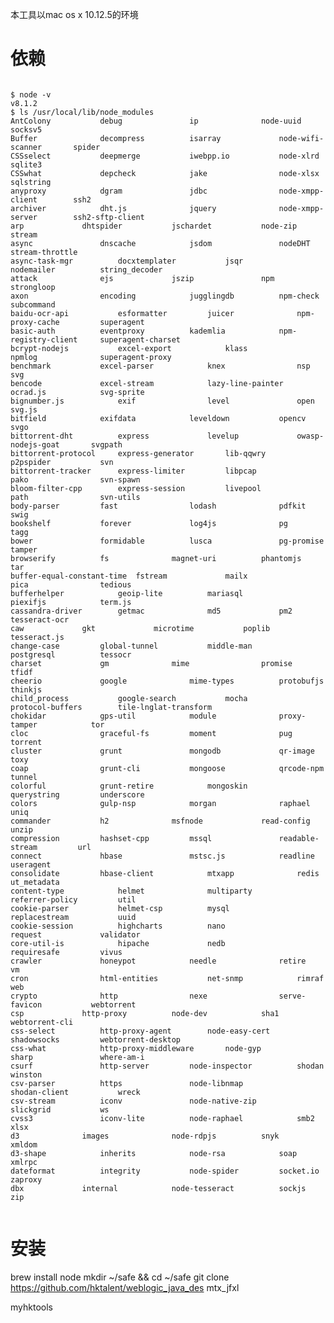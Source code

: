 本工具以mac os x 10.12.5的环境
# 依赖
<code>
$ node -v
v8.1.2
$ ls /usr/local/lib/node_modules
AntColony			debug				ip				node-uuid			socksv5
Buffer				decompress			isarray				node-wifi-scanner		spider
CSSselect			deepmerge			iwebpp.io			node-xlrd			sqlite3
CSSwhat				depcheck			jake				node-xlsx			sqlstring
anyproxy			dgram				jdbc				node-xmpp-client		ssh2
archiver			dht.js				jquery				node-xmpp-server		ssh2-sftp-client
arp				dhtspider			jschardet			node-zip			stream
async				dnscache			jsdom				nodeDHT				stream-throttle
async-task-mgr			docxtemplater			jsqr				nodemailer			string_decoder
attack				ejs				jszip				npm				strongloop
axon				encoding			jugglingdb			npm-check			subcommand
baidu-ocr-api			esformatter			juicer				npm-proxy-cache			superagent
basic-auth			eventproxy			kademlia			npm-registry-client		superagent-charset
bcrypt-nodejs			excel-export			klass				npmlog				superagent-proxy
benchmark			excel-parser			knex				nsp				svg
bencode				excel-stream			lazy-line-painter		ocrad.js			svg-sprite
bignumber.js			exif				level				open				svg.js
bitfield			exifdata			leveldown			opencv				svgo
bittorrent-dht			express				levelup				owasp-nodejs-goat		svgpath
bittorrent-protocol		express-generator		lib-qqwry			p2pspider			svn
bittorrent-tracker		express-limiter			libpcap				pako				svn-spawn
bloom-filter-cpp		express-session			livepool			path				svn-utils
body-parser			fast				lodash				pdfkit				swig
bookshelf			forever				log4js				pg				tagg
bower				formidable			lusca				pg-promise			tamper
browserify			fs				magnet-uri			phantomjs			tar
buffer-equal-constant-time	fstream				mailx				pica				tedious
bufferhelper			geoip-lite			mariasql			piexifjs			term.js
cassandra-driver		getmac				md5				pm2				tesseract-ocr
caw				gkt				microtime			poplib				tesseract.js
change-case			global-tunnel			middle-man			postgresql			tessocr
charset				gm				mime				promise				tfidf
cheerio				google				mime-types			protobufjs			thinkjs
child_process			google-search			mocha				protocol-buffers		tile-lnglat-transform
chokidar			gps-util			module				proxy-tamper			tor
cloc				graceful-fs			moment				pug				torrent
cluster				grunt				mongodb				qr-image			toxy
coap				grunt-cli			mongoose			qrcode-npm			tunnel
colorful			grunt-retire			mongoskin			querystring			underscore
colors				gulp-nsp			morgan				raphael				uniq
commander			h2				msfnode				read-config			unzip
compression			hashset-cpp			mssql				readable-stream			url
connect				hbase				mstsc.js			readline			useragent
consolidate			hbase-client			mtxapp				redis				ut_metadata
content-type			helmet				multiparty			referrer-policy			util
cookie-parser			helmet-csp			mysql				replacestream			uuid
cookie-session			highcharts			nano				request				validator
core-util-is			hipache				nedb				requiresafe			vivus
crawler				honeypot			needle				retire				vm
cron				html-entities			net-snmp			rimraf				web
crypto				http				nexe				serve-favicon			webtorrent
csp				http-proxy			node-dev			sha1				webtorrent-cli
css-select			http-proxy-agent		node-easy-cert			shadowsocks			webtorrent-desktop
css-what			http-proxy-middleware		node-gyp			sharp				where-am-i
csurf				http-server			node-inspector			shodan				winston
csv-parser			https				node-libnmap			shodan-client			wreck
csv-stream			iconv				node-native-zip			slickgrid			ws
cvss3				iconv-lite			node-raphael			smb2				xlsx
d3				images				node-rdpjs			snyk				xmldom
d3-shape			inherits			node-rsa			soap				xmlrpc
dateformat			integrity			node-spider			socket.io			zaproxy
dbx				internal			node-tesseract			sockjs				zip

</code>

# 安装
brew install node
mkdir ~/safe && cd ~/safe
git clone https://github.com/hktalent/weblogic_java_des  mtx_jfxl

myhktools
